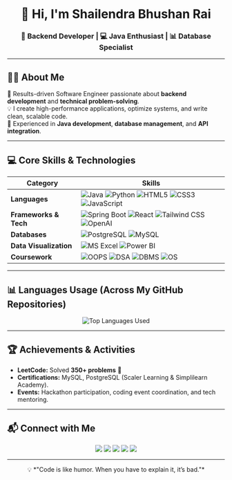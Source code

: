 <!-- Profile Header -->
<h1 align="center">👋 Hi, I'm Shailendra Bhushan Rai</h1>
<h3 align="center">🚀 Backend Developer | 💻 Java Enthusiast | 📊 Database Specialist</h3>

---

## 🧑‍💻 About Me
🎯 Results-driven Software Engineer passionate about **backend development** and **technical problem-solving**.  
💡 I create high-performance applications, optimize systems, and write clean, scalable code.  
📌 Experienced in **Java development**, **database management**, and **API integration**.

---

## 💻 Core Skills & Technologies

| **Category** | **Skills** |
|--------------|------------|
| **Languages** | ![Java](https://img.shields.io/badge/Java-%23007396.svg?style=for-the-badge&logo=java&logoColor=white) ![Python](https://img.shields.io/badge/Python-%2314354C.svg?style=for-the-badge&logo=python&logoColor=white) ![HTML5](https://img.shields.io/badge/HTML5-%23E34F26.svg?style=for-the-badge&logo=html5&logoColor=white) ![CSS3](https://img.shields.io/badge/CSS3-%231572B6.svg?style=for-the-badge&logo=css3&logoColor=white) ![JavaScript](https://img.shields.io/badge/JavaScript-%23323330.svg?style=for-the-badge&logo=javascript&logoColor=%23F7DF1E) |
| **Frameworks & Tech** | ![Spring Boot](https://img.shields.io/badge/Spring%20Boot-%236DB33F.svg?style=for-the-badge&logo=springboot&logoColor=white) ![React](https://img.shields.io/badge/React-%2361DAFB.svg?style=for-the-badge&logo=react&logoColor=black) ![Tailwind CSS](https://img.shields.io/badge/TailwindCSS-%2338B2AC.svg?style=for-the-badge&logo=tailwindcss&logoColor=white) ![OpenAI](https://img.shields.io/badge/OpenAI_API-%23000000.svg?style=for-the-badge&logo=openai&logoColor=white) |
| **Databases** | ![PostgreSQL](https://img.shields.io/badge/PostgreSQL-%23336791.svg?style=for-the-badge&logo=postgresql&logoColor=white) ![MySQL](https://img.shields.io/badge/MySQL-%2300f.svg?style=for-the-badge&logo=mysql&logoColor=white) |
| **Data Visualization** | ![MS Excel](https://img.shields.io/badge/MS_Excel-%23217346.svg?style=for-the-badge&logo=microsoft-excel&logoColor=white) ![Power BI](https://img.shields.io/badge/Power_BI-F2C811.svg?style=for-the-badge&logo=powerbi&logoColor=black) |
| **Coursework** | ![OOPS](https://img.shields.io/badge/OOPS-%23007396.svg?style=for-the-badge&logo=java&logoColor=white) ![DSA](https://img.shields.io/badge/DSA-%2300BFFF.svg?style=for-the-badge&logo=codeforces&logoColor=white) ![DBMS](https://img.shields.io/badge/DBMS-%23FF6F00.svg?style=for-the-badge&logo=postgresql&logoColor=white) ![OS](https://img.shields.io/badge/OS-%234CAF50.svg?style=for-the-badge&logo=linux&logoColor=white) |

---

## 📊 Languages Usage (Across My GitHub Repositories)

<p align="center">
  <img src="https://github-readme-stats.vercel.app/api/top-langs/?username=Shailendra17103&layout=donut&theme=react&hide_border=true&langs_count=8&hide_progress=false&animation=true" alt="Top Languages Used" />
</p>

---

## 🏆 Achievements & Activities
- **LeetCode:** Solved **350+ problems** 🧠  
- **Certifications:** MySQL, PostgreSQL (Scaler Learning & Simplilearn Academy).  
- **Events:** Hackathon participation, coding event coordination, and tech mentoring.

---

## 📬 Connect with Me
<p align="center">
  <a href="mailto:shailendrabhushan17@gmail.com"><img src="https://img.shields.io/badge/Email-D14836.svg?style=for-the-badge&logo=gmail&logoColor=white" /></a>
  <a href="tel:+918273864335"><img src="https://img.shields.io/badge/Phone-%2300C853.svg?style=for-the-badge&logo=phone&logoColor=white" /></a>
  <a href="https://linkedin.com/in/YOUR_LINKEDIN" target="_blank"><img src="https://img.shields.io/badge/LinkedIn-%230077B5.svg?style=for-the-badge&logo=linkedin&logoColor=white" /></a>
  <a href="https://github.com/Shailendra17103" target="_blank"><img src="https://img.shields.io/badge/GitHub-%23121011.svg?style=for-the-badge&logo=github&logoColor=white" /></a>
  <a href="https://leetcode.com/u/Shailendra17/" target="_blank"><img src="https://img.shields.io/badge/LeetCode-000000.svg?style=for-the-badge&logo=leetcode&logoColor=yellow" /></a>
</p>

---

<p align="center">
  💡 *"Code is like humor. When you have to explain it, it’s bad."*  
</p>
